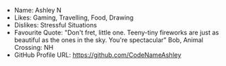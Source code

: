 - Name: Ashley N
- Likes: Gaming, Travelling, Food, Drawing
- Dislikes: Stressful Situations
- Favourite Quote: "Don't fret, little one. Teeny-tiny fireworks are just as beautiful as the ones in the sky. You're spectacular" Bob, Animal Crossing: NH
- GitHub Profile URL: https://github.com/CodeNameAshley